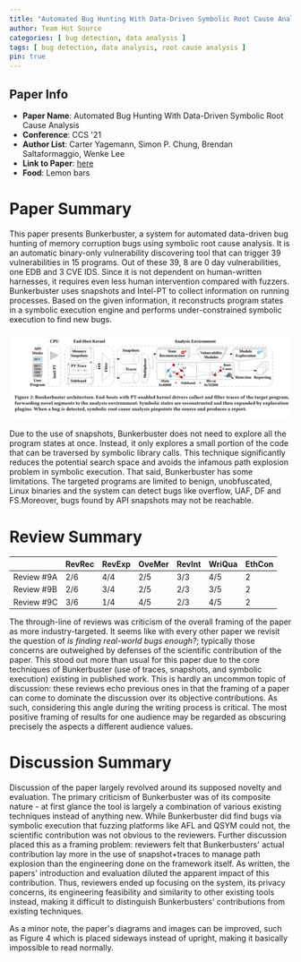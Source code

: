 ```yaml
---
title: "Automated Bug Hunting With Data-Driven Symbolic Root Cause Analysis"
author: Team Hot Source
categories: [ bug detection, data analysis ]
tags: [ bug detection, data analysis, root cause analysis ]
pin: true
---
```



## Paper Info
- **Paper Name**: Automated Bug Hunting With Data-Driven Symbolic Root Cause Analysis
- **Conference**: CCS '21
- **Author List**: Carter Yagemann, Simon P. Chung, Brendan Saltaformaggio, Wenke Lee
- **Link to Paper**: [here](https://dl.acm.org/doi/pdf/10.1145/3460120.3485363)
- **Food**: Lemon bars

# Paper Summary
This paper presents Bunkerbuster, a system for automated data-driven bug hunting of memory corruption bugs using symbolic root cause analysis. It is an automatic binary-only vulnerability discovering tool that can trigger 39 vulnerabilities in 15 programs. Out of these 39, 8 are 0 day vulnerabilities, one EDB and 3 CVE IDS. Since it is not dependent on human-written harnesses, it requires even less human intervention compared with fuzzers. Bunkerbuster uses snapshots and Intel-PT to collect information on running processes. Based on the given information, it reconstructs program states in a symbolic execution engine and performs under-constrained symbolic execution to find new bugs.

![](/assets/img/2022-04-05-bunkerbuster/bunkerbuster.png)

Due to the use of snapshots, Bunkerbuster does not need to explore all the program states at once. Instead, it only explores a small portion of the code that can be traversed by symbolic library calls. This technique significantly reduces the potential search space and avoids the infamous path explosion problem in symbolic execution. That said, Bunkerbuster has some limitations. The targeted programs are limited to benign, unobfuscated, Linux binaries and the system can detect bugs like overflow, UAF, DF and FS.Moreover, bugs found by API snapshots may not be reachable.

# Review Summary
|            | RevRec | RevExp | OveMer | RevInt | WriQua | EthCon |
| ---------- | ------ | ------ | ------ | ------ | ------ | ------ |
| Review #9A | 2/6    | 4/4    | 2/5    | 3/3    | 4/5    | 2      |
| Review #9B | 2/6    | 3/4    | 2/5    | 2/3    | 3/5    | 2      |
| Review #9C | 3/6    | 1/4    | 4/5    | 2/3    | 4/5    | 2      |

The through-line of reviews was criticism of the overall framing of the paper as more industry-targeted. It seems like with every other paper we revisit the question of *is finding real-world bugs enough?*; typically those concerns are outweighed by defenses of the scientific contribution of the paper. This stood out more than usual for this paper due to the core techniques of Bunkerbuster (use of traces, snapshots, and symbolic execution) existing in published work. This is hardly an uncommon topic of discussion: these reviews echo previous ones in that the framing of a paper can come to dominate the discussion over its objective contributions. As such, considering this angle during the writing process is critical. The most positive framing of results for one audience may be regarded as obscuring precisely the aspects a different audience values.

# Discussion Summary

Discussion of the paper largely revolved around its supposed novelty and evaluation. The primary criticism of Bunkerbuster was of its composite nature - at first glance the tool is largely a combination of various existing techniques instead of anything new. While Bunkerbuster did find bugs via symbolic execution that fuzzing platforms like AFL and QSYM could not, the scientific contribution was not obvious to the reviewers. Further discussion placed this as a framing problem: reviewers felt that Bunkerbusters' actual contribution lay more in the use of snapshot+traces to manage path explosion than the engineering done on the framework itself. As written, the papers' introduction and evaluation diluted the apparent impact of this contribution. Thus, reviewers ended up focusing on the system, its privacy concerns, its engineering feasibility and similarity to other existing tools instead, making it difficult to distinguish Bunkerbusters' contributions from existing techniques.

As a minor note, the paper's diagrams and images can be improved, such as Figure 4 which is placed sideways instead of upright, making it basically impossible to read normally.
